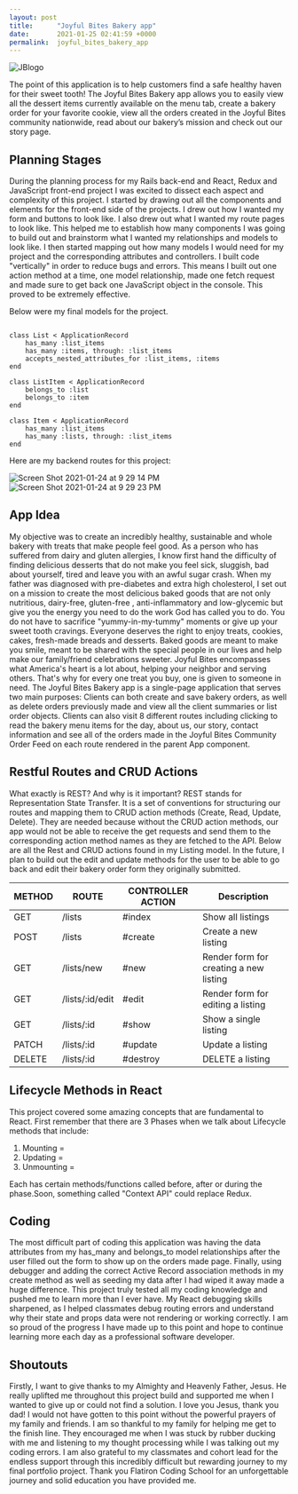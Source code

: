 ```yaml
---
layout: post
title:      "Joyful Bites Bakery app"
date:       2021-01-25 02:41:59 +0000
permalink:  joyful_bites_bakery_app
---
```



![JBlogo](https://user-images.githubusercontent.com/61069416/105647206-fafafc00-5e71-11eb-8257-5ee6ee037da8.jpg)

The point of this application is to help customers find a safe healthy haven for their sweet tooth! The Joyful Bites Bakery app allows you to easily view all the dessert items currently available on the menu tab, create a bakery order for your favorite cookie, view all the orders created in the Joyful Bites community nationwide, read about our bakery’s mission and check out our story page. 

## Planning Stages 

During the planning process for my Rails back-end and React, Redux and JavaScript front-end project I was excited to dissect each aspect and complexity of this project. I started by drawing out all the components and elements for the front-end side of the projects. I drew out how I wanted my form and buttons to look like. I also drew out what I wanted my route pages to look like. This helped me to establish how many components I was going to build out and brainstorm what I wanted my relationships and models to look like. I then started mapping out how many models I would need for my project and the corresponding attributes and controllers. I built code "vertically" in order to reduce bugs and errors. This means I built out one action method at a time, one model relationship, made one fetch request and made sure to get back one JavaScript object in the console. This proved to be extremely effective.

Below were my final models for the project.
```
  
class List < ApplicationRecord
    has_many :list_items
    has_many :items, through: :list_items 
    accepts_nested_attributes_for :list_items, :items 
end
  
class ListItem < ApplicationRecord
    belongs_to :list 
    belongs_to :item 
end

class Item < ApplicationRecord
    has_many :list_items
    has_many :lists, through: :list_items 
end 

```
Here are my backend routes for this project:


![Screen Shot 2021-01-24 at 9 29 14 PM](https://user-images.githubusercontent.com/61069416/105654089-4a015b00-5e8b-11eb-87c7-c0773f2cf9eb.png)
![Screen Shot 2021-01-24 at 9 29 23 PM](https://user-images.githubusercontent.com/61069416/105654092-4b328800-5e8b-11eb-880a-3f0e479b5eeb.png")


## App Idea

My objective was to create an incredibly healthy, sustainable and whole bakery with treats that make people feel good. As a person who has suffered from dairy and gluten allergies, I know first hand the difficulty of finding delicious desserts that do not make you feel sick, sluggish, bad about yourself, tired and leave you with an awful sugar crash. When my father was diagnosed with pre-diabetes and extra high cholesterol, I set out on a mission to create the most delicious baked goods that are not only nutritious, dairy-free, gluten-free , anti-inflammatory and low-glycemic but give you the energy you need to do the work God has called you to do.
You do not have to sacrifice "yummy-in-my-tummy" moments or give up your sweet tooth cravings. Everyone deserves the right to enjoy treats, cookies, cakes, fresh-made breads and desserts. Baked goods are meant to make you smile, meant to be shared with the special people in our lives and help make our family/friend celebrations sweeter. Joyful Bites encompasses what America's heart is a lot about, helping your neighbor and serving others. That's why for every one treat you buy, one is given to someone in need.
The Joyful Bites Bakery app is a single-page application that serves two main purposes: Clients can both create and save bakery orders, as well as delete orders previously made and view all the client summaries or list order objects. Clients can also visit 8 different routes including clicking to read the bakery menu items for the day, about us, our story, contact information and see all of the orders made in the Joyful Bites Community Order Feed on each route rendered in the parent App component.

## Restful Routes and CRUD Actions
What exactly is REST? And why is it important? REST stands for Representation State Transfer. It is a set of conventions for structuring our routes and mapping them to CRUD action methods (Create, Read, Update, Delete). They are needed because without the CRUD action methods, our app would not be able to receive the get requests and send them to the corresponding action method names as they are fetched to the API. Below are all the Rest and CRUD actions found in my Listing model. In the future, I plan to build out the edit and update methods for the user to be able to go back and edit their bakery order form they originally submitted.


  | METHOD | ROUTE | CONTROLLER ACTION   | Description |
| ------------- |-------------| ----------- | ------------------- |
| GET  |  /lists | #index | Show all listings | 
| POST | /lists | #create | Create a new listing
| GET  | /lists/new | #new | Render form for creating a new listing|
| GET  | /lists/:id/edit | #edit | Render form for editing a listing  |
| GET  | /lists/:id | #show | Show a single listing |
| PATCH | /lists/:id | #update | Update a listing |
| DELETE | /lists/:id | #destroy | DELETE a listing |

## Lifecycle Methods in React

This project covered some amazing concepts that are fundamental to React. First remember that there are 3 Phases when we talk about Lifecycle methods that include:
1. Mounting = 
2. Updating = 
3. Unmounting = 

Each has certain methods/functions called before, after or during the phase.Soon, something called "Context API" could replace Redux. 

## Coding

The most difficult part of coding this application was having the data attributes from my has_many and belongs_to model relationships after the user filled out the form to show up on the orders made page. Finally, using debugger and adding the correct Active Record association methods in my create method as well as seeding my data after I had wiped it away made a huge difference. This project truly tested all my coding knowledge and pushed me to learn more than I ever have. My React debugging skills sharpened, as I helped classmates debug routing errors and understand why their state and props data were not rendering or working correctly. I am so proud of the progress I have made up to this point and hope to continue learning more each day as a professional software developer. 

## Shoutouts 

Firstly, I want to give thanks to my Almighty and Heavenly Father, Jesus. He really uplifted me throughout this project build and supported me when I wanted to give up or could not find a solution. I love you Jesus, thank you dad! I would not have gotten to this point without the powerful prayers of my family and friends. I am so thankful to my family for helping me get to the finish line. They encouraged me when I was stuck by rubber ducking with me and listening to my thought processing while I was talking out my coding errors. I am also grateful to my classmates and cohort lead for the endless support through this incredibly difficult but rewarding journey to my final portfolio project. Thank you Flatiron Coding School for an unforgettable journey and solid education you have provided me. 






